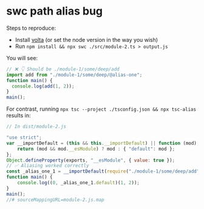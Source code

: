 # swc path alias bug

Steps to reproduce:
* Install [volta](https://volta.sh/) (or set the node version in the way you wish)
* Run `npm install && npx swc ./src/module-2.ts > output.js`

You will see:
```js
// ❌ 👇 Should be ./module-1/some/deep/add
import add from "./module-1/some/deep/@alias-one";
function main() {
  console.log(add(1, 2));
}
main();
```

For contrast, running `npx tsc --project ./tsconfig.json && npx tsc-alias` results in:

```js
// In dist/module-2.js

"use strict";
var __importDefault = (this && this.__importDefault) || function (mod) {
    return (mod && mod.__esModule) ? mod : { "default": mod };
};
Object.defineProperty(exports, "__esModule", { value: true });
// ✅ Aliasing worked correctly
const _alias_one_1 = __importDefault(require("./module-1/some/deep/add"));
function main() {
    console.log((0, _alias_one_1.default)(1, 2));
}
main();
//# sourceMappingURL=module-2.js.map
```

